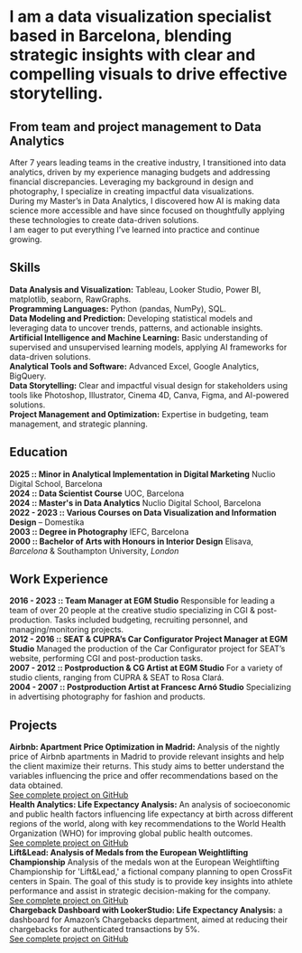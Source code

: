 # I am a data visualization specialist based in Barcelona, blending strategic insights with clear and compelling visuals to drive effective storytelling.

## From team and project management to Data Analytics
After 7 years leading teams in the creative industry, I transitioned into data analytics, driven by my experience managing budgets and addressing financial discrepancies. Leveraging my background in design and photography, I specialize in creating impactful data visualizations.  
During my Master’s in Data Analytics, I discovered how AI is making data science more accessible and have since focused on thoughtfully applying these technologies to create data-driven solutions.  
I am eager to put everything I’ve learned into practice and continue growing.

## Skills
**Data Analysis and Visualization:** Tableau, Looker Studio, Power BI, matplotlib, seaborn, RawGraphs.         
**Programming Languages:** Python (pandas, NumPy), SQL.  
**Data Modeling and Prediction:** Developing statistical models and leveraging data to uncover trends, patterns, and actionable insights.  **Artificial Intelligence and Machine Learning:** Basic understanding of supervised and unsupervised learning models, applying AI frameworks for data-driven solutions.  
**Analytical Tools and Software:** Advanced Excel, Google Analytics, BigQuery.  
**Data Storytelling:** Clear and impactful visual design for stakeholders using tools like Photoshop, Illustrator, Cinema 4D, Canva, Figma, and AI-powered solutions.  
**Project Management and Optimization:** Expertise in budgeting, team management, and strategic planning. 
 
## Education
**2025 :: Minor in Analytical Implementation in Digital Marketing** Nuclio Digital School, Barcelona    
**2024 :: Data Scientist Course** UOC, Barcelona    
**2024 :: Master's in Data Analytics** Nuclio Digital School, Barcelona    
**2022 - 2023 :: Various Courses on Data Visualization and Information Design** – Domestika       
**2003 :: Degree in Photography** IEFC, Barcelona      
**2000 :: Bachelor of Arts with Honours in Interior Design** Elisava, *Barcelona* & Southampton University, *London*      

## Work Experience

**2016 - 2023 :: Team Manager at EGM Studio**
Responsible for leading a team of over 20 people at the creative studio specializing in CGI & post-production. Tasks included budgeting, recruiting personnel, and managing/monitoring projects.  
**2012 - 2016 :: SEAT & CUPRA’s Car Configurator Project Manager at EGM Studio**
Managed the production of the Car Configurator project for SEAT’s website, performing CGI and post-production tasks.  
**2007 - 2012 :: Postproduction & CG Artist at EGM Studio**
For a variety of studio clients, ranging from CUPRA & SEAT to Rosa Clará.  
**2004 - 2007 :: Postproduction Artist at Francesc Arnó Studio**
Specializing in advertising photography for fashion and products.  

## Projects

**Airbnb: Apartment Price Optimization in Madrid:** Analysis of the nightly price of Airbnb apartments in Madrid to provide relevant insights and help the client maximize their returns. This study aims to better understand the variables influencing the price and offer recommendations based on the data obtained.    
[See complete project on GitHub](https://github.com/Laiacs/Portfolio/tree/main/Airbnb_Madrid)  
**Health Analytics: Life Expectancy Analysis:** An analysis of socioeconomic and public health factors influencing life expectancy at birth across different regions of the world, along with key recommendations to the World Health Organization (WHO) for improving global public health outcomes.  
[See complete project on GitHub](https://github.com/Laiacs/Portfolio/tree/main/Life_Expectancy)  
**Lift&Lead: Analysis of Medals from the European Weightlifting Championship** Analysis of the medals won at the European Weightlifting Championship for 'Lift&Lead,' a fictional company planning to open CrossFit centers in Spain. The goal of this study is to provide key insights into athlete performance and assist in strategic decision-making for the company.  
[See complete project on GitHub](https://github.com/Laiacs/Portfolio/tree/main/Lift_&_Lead)   
**Chargeback Dashboard with LookerStudio: Life Expectancy Analysis:** a dashboard for Amazon’s Chargebacks department, aimed at reducing their chargebacks for authenticated transactions by 5%.  
[See complete project on GitHub](https://github.com/Laiacs/Portfolio/tree/main/Chargeback_Dashboard_with_LookerStudio)  
